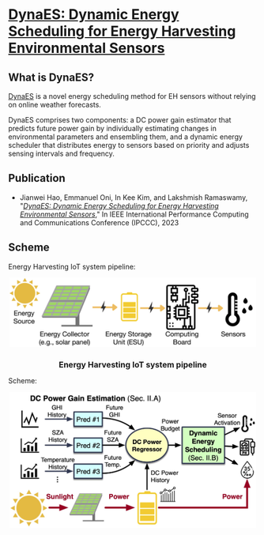 # [DynaES: Dynamic Energy Scheduling for Energy Harvesting Environmental Sensors](https://)

## What is DynaES?

[DynaES](https://github.com/kaustubhrajput46/EdgeFaaSBench) is a novel energy scheduling method for EH sensors without relying on online weather forecasts. 

DynaES comprises two components: a DC power gain estimator that predicts future power gain by individually estimating changes in environmental parameters and ensembling them, and a dynamic energy scheduler that distributes energy to sensors based on priority and adjusts sensing intervals and frequency.

## Publication
* Jianwei Hao, Emmanuel Oni, In Kee Kim, and Lakshmish Ramaswamy, "*[DynaES: Dynamic Energy Scheduling for Energy Harvesting
Environmental Sensors](https://ieeexplore.ieee.org/abstract/document/)*," In IEEE International Performance Computing and Communications Conference (IPCCC), 2023

## Scheme

Energy Harvesting IoT system pipeline:

<p align="center">
  <img width="500" src="doc/eh-pipeline.jpg">
</p>
  <h1 align="center" style="font-size: 16px"> Energy Harvesting IoT system pipeline</h1>



Scheme:

<p align="center">
  <img width="500" src="doc/scheme.jpg">
</p>


